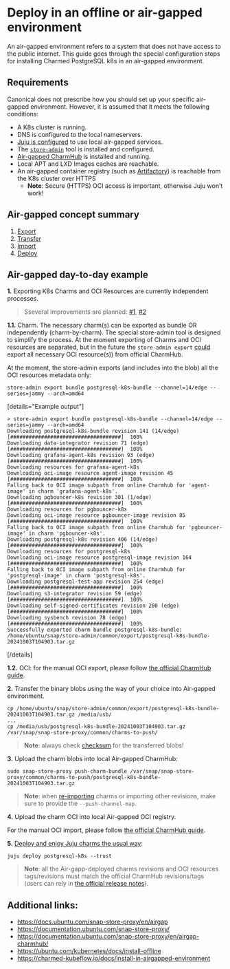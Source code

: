 # Deploy in an offline or air-gapped environment

An air-gapped environment refers to a system that does not have access to the public internet.
This guide goes through the special configuration steps for installing Charmed PostgreSQL k8s in an air-gapped environment.

## Requirements

Canonical does not prescribe how you should set up your specific air-gapped environment. However, it is assumed that it meets the following conditions:

* A K8s cluster is running.
* DNS is configured to the local nameservers.
* [Juju is configured](https://documentation.ubuntu.com/snap-store-proxy/en/airgap-charmhub/#configure-juju) to use local air-gapped services.
* The [`store-admin`](https://snapcraft.io/store-admin) tool is installed and configured.
* [Air-gapped CharmHub](https://documentation.ubuntu.com/snap-store-proxy/en/airgap-charmhub/) is installed and running.
* Local APT and LXD Images caches are reachable.
* An air-gapped container registry (such as [Artifactory](https://jfrog.com/artifactory/)) is reachable from the K8s cluster over HTTPS
  *  **Note**: Secure (HTTPS) OCI access is important, otherwise Juju won’t work!

## Air-gapped concept summary

1. [Export](https://documentation.ubuntu.com/snap-store-proxy/en/airgap-charmhub/#export-packages)
2. [Transfer](https://en.wikipedia.org/wiki/Air_gap_(networking))
3. [Import](https://documentation.ubuntu.com/snap-store-proxy/en/airgap-charmhub/#import-packages)
4. [Deploy](/t/9298) 

## Air-gapped day-to-day example

**1.** Exporting K8s Charms and OCI Resources are currently independent processes.
> Sseveral improvements are planned:  [#1](https://warthogs.atlassian.net/browse/PF-5369), [#2](https://warthogs.atlassian.net/browse/PF-5185)

**1.1.** Charm. The necessary charm(s) can be exported as bundle OR independently (charm-by-charm). The special store-admin tool is designed to simplify the process. At the moment exporting of Charms and OCI resources are separated, but in the future the `store-admin export` [could](https://documentation.ubuntu.com/snap-store-proxy/en/airgap-charmhub/#export-charms) export all necessary OCI resource(s)) from official CharmHub.

At the moment, the store-admin exports (and includes into the blob) all the OCI resources metadata only:
```shell
store-admin export bundle postgresql-k8s-bundle --channel=14/edge --series=jammy --arch=amd64
```

[details="Example output"]

```shell
> store-admin export bundle postgresql-k8s-bundle --channel=14/edge --series=jammy --arch=amd64
Downloading postgresql-k8s-bundle revision 141 (14/edge)
[####################################]  100%
Downloading data-integrator revision 71 (edge)
[####################################]  100%
Downloading grafana-agent-k8s revision 93 (edge)
[####################################]  100%
Downloading resources for grafana-agent-k8s
Downloading oci-image resource agent-image revision 45
[####################################]  100%
Falling back to OCI image subpath from online Charmhub for 'agent-image' in charm 'grafana-agent-k8s'.
Downloading pgbouncer-k8s revision 301 (1/edge)
[####################################]  100%
Downloading resources for pgbouncer-k8s
Downloading oci-image resource pgbouncer-image revision 85
[####################################]  100%
Falling back to OCI image subpath from online Charmhub for 'pgbouncer-image' in charm 'pgbouncer-k8s'.
Downloading postgresql-k8s revision 406 (14/edge)
[####################################]  100%
Downloading resources for postgresql-k8s
Downloading oci-image resource postgresql-image revision 164
[####################################]  100%
Falling back to OCI image subpath from online Charmhub for 'postgresql-image' in charm 'postgresql-k8s'.
Downloading postgresql-test-app revision 254 (edge)
[####################################]  100%
Downloading s3-integrator revision 59 (edge)
[####################################]  100%
Downloading self-signed-certificates revision 200 (edge)
[####################################]  100%
Downloading sysbench revision 78 (edge)
[####################################]  100%
Successfully exported charm bundle postgresql-k8s-bundle: /home/ubuntu/snap/store-admin/common/export/postgresql-k8s-bundle-20241003T104903.tar.gz
```

[/details]

**1.2.** OCI: for the manual OCI export, please follow [the official CharmHub guide](https://documentation.ubuntu.com/snap-store-proxy/en/airgap-charmhub/#export-oci-images).

**2.** Transfer the binary blobs using the way of your choice into Air-gapped environment.

```shell
cp /home/ubuntu/snap/store-admin/common/export/postgresql-k8s-bundle-20241003T104903.tar.gz /media/usb/
...
cp /media/usb/postgresql-k8s-bundle-20241003T104903.tar.gz /var/snap/snap-store-proxy/common/charms-to-push/
```
> **Note**: always check [checksum](https://en.wikipedia.org/wiki/Checksum) for the transferred blobs!

**3.** Upload the charm blobs into local Air-gapped CharmHub:
```shell
sudo snap-store-proxy push-charm-bundle /var/snap/snap-store-proxy/common/charms-to-push/postgresql-k8s-bundle-20241003T104903.tar.gz
```
> **Note**: when [re-importing](https://documentation.ubuntu.com/snap-store-proxy/en/airgap-charmhub/#import-packages) charms or importing other revisions, make sure to provide the `--push-channel-map`.

**4.** Upload the charm OCI into local Air-gapped OCI registry.

For the manual OCI import, please follow [the official CharmHub guide](https://documentation.ubuntu.com/snap-store-proxy/en/airgap-charmhub/#import-packages).

**5.** [Deploy and enjoy Juju charms the usual way](/t/9298):
```shell
juju deploy postgresql-k8s --trust
```
> **Note**: all the Air-gapp-deployed charms revisions and OCI resources tags/revisions must match the official CharmHub revisions/tags (users can rely in [the official release notes](/t/11872)).

## Additional links:

* https://docs.ubuntu.com/snap-store-proxy/en/airgap
* https://documentation.ubuntu.com/snap-store-proxy/
* https://documentation.ubuntu.com/snap-store-proxy/en/airgap-charmhub/
* https://ubuntu.com/kubernetes/docs/install-offline
* https://charmed-kubeflow.io/docs/install-in-airgapped-environment